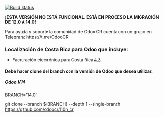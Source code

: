 [![Build Status](https://travis-ci.com/odoocr/l10n_cr.svg?branch=14.0)](https://travis-ci.com/odoocr/l10n_cr)

**¡ESTA VERSIÓN NO ESTÁ FUNCIONAL. ESTÁ EN PROCESO LA MIGRACIÓN DE 12.0 A 14.0!**


Para ayuda y soporte la comunidad de Odoo CR cuenta con un grupo en Telegram: https://t.me/OdooCR


### Localización de Costa Rica para Odoo que incluye:

- Facturación electrónica para Costa Rica [4.3](https://www.hacienda.go.cr/ATV/ComprobanteElectronico/frmAnexosyEstructuras.aspx)

#### Debe hacer clone del branch con la versión de Odoo que desea utilizar. 

##### Odoo V14
BRANCH='14.0'

git clone --branch ${BRANCH} --depth 1 --single-branch https://github.com/odoocr/l10n_cr
